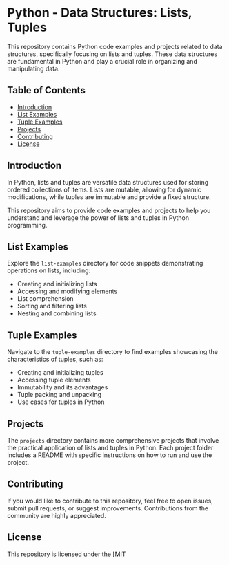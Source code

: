 # Python - Data Structures: Lists, Tuples

This repository contains Python code examples and projects related to data structures, specifically focusing on lists and tuples. These data structures are fundamental in Python and play a crucial role in organizing and manipulating data.

## Table of Contents

- [Introduction](#introduction)
- [List Examples](#list-examples)
- [Tuple Examples](#tuple-examples)
- [Projects](#projects)
- [Contributing](#contributing)
- [License](#license)

## Introduction

In Python, lists and tuples are versatile data structures used for storing ordered collections of items. Lists are mutable, allowing for dynamic modifications, while tuples are immutable and provide a fixed structure.

This repository aims to provide code examples and projects to help you understand and leverage the power of lists and tuples in Python programming.

## List Examples

Explore the `list-examples` directory for code snippets demonstrating operations on lists, including:

- Creating and initializing lists
- Accessing and modifying elements
- List comprehension
- Sorting and filtering lists
- Nesting and combining lists

## Tuple Examples

Navigate to the `tuple-examples` directory to find examples showcasing the characteristics of tuples, such as:

- Creating and initializing tuples
- Accessing tuple elements
- Immutability and its advantages
- Tuple packing and unpacking
- Use cases for tuples in Python

## Projects

The `projects` directory contains more comprehensive projects that involve the practical application of lists and tuples in Python. Each project folder includes a README with specific instructions on how to run and use the project.

## Contributing

If you would like to contribute to this repository, feel free to open issues, submit pull requests, or suggest improvements. Contributions from the community are highly appreciated.

## License

This repository is licensed under the [MIT

